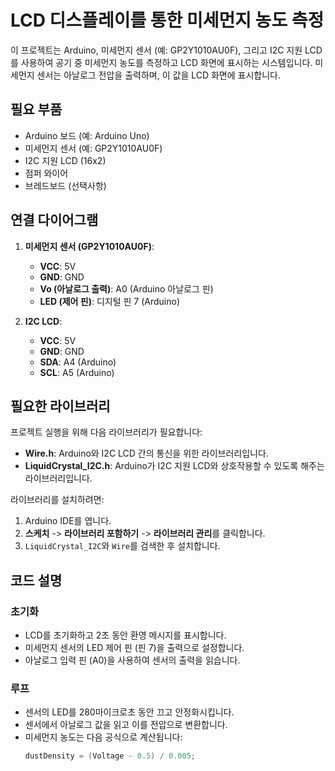 # LCD 디스플레이를 통한 미세먼지 농도 측정

이 프로젝트는 Arduino, 미세먼지 센서 (예: GP2Y1010AU0F), 그리고 I2C 지원 LCD를 사용하여 공기 중 미세먼지 농도를 측정하고 LCD 화면에 표시하는 시스템입니다. 미세먼지 센서는 아날로그 전압을 출력하며, 이 값을 LCD 화면에 표시합니다.

## 필요 부품

- Arduino 보드 (예: Arduino Uno)
- 미세먼지 센서 (예: GP2Y1010AU0F)
- I2C 지원 LCD (16x2)
- 점퍼 와이어
- 브레드보드 (선택사항)

## 연결 다이어그램

1. **미세먼지 센서 (GP2Y1010AU0F)**:
   - **VCC**: 5V
   - **GND**: GND
   - **Vo (아날로그 출력)**: A0 (Arduino 아날로그 핀)
   - **LED (제어 핀)**: 디지털 핀 7 (Arduino)

2. **I2C LCD**:
   - **VCC**: 5V
   - **GND**: GND
   - **SDA**: A4 (Arduino)
   - **SCL**: A5 (Arduino)

## 필요한 라이브러리

프로젝트 실행을 위해 다음 라이브러리가 필요합니다:

- **Wire.h**: Arduino와 I2C LCD 간의 통신을 위한 라이브러리입니다.
- **LiquidCrystal_I2C.h**: Arduino가 I2C 지원 LCD와 상호작용할 수 있도록 해주는 라이브러리입니다.

라이브러리를 설치하려면:

1. Arduino IDE를 엽니다.
2. **스케치** -> **라이브러리 포함하기** -> **라이브러리 관리**를 클릭합니다.
3. `LiquidCrystal_I2C`와 `Wire`를 검색한 후 설치합니다.

## 코드 설명

### 초기화
- LCD를 초기화하고 2초 동안 환영 메시지를 표시합니다.
- 미세먼지 센서의 LED 제어 핀 (핀 7)을 출력으로 설정합니다.
- 아날로그 입력 핀 (A0)을 사용하여 센서의 출력을 읽습니다.

### 루프
- 센서의 LED를 280마이크로초 동안 끄고 안정화시킵니다.
- 센서에서 아날로그 값을 읽고 이를 전압으로 변환합니다.
- 미세먼지 농도는 다음 공식으로 계산됩니다:
  ```cpp
  dustDensity = (Voltage - 0.5) / 0.005;

